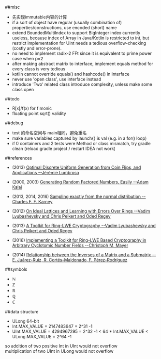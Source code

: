 ##misc
- 先实现immutable内容的计算  
- if a sort of object have regular (usually combination of) properties/constructions, use encoded (short) name  
- extend BoundedMultiIndex to support BigInteger index currently useless, because index of Array in Java/Kotlin is restricted to int, but restrict implementation for UInt needs a tedious overflow-checking (costly and error-prone).
- no need to implement radix-2 FFt since it is equivalent to prime power case when p=2
- after making abstract matrix to interface, implement equals method for every class is very tedious
- kotlin cannot override equals() and hashcode() in interface
- never use 'open class', use interface instead
- introduce 'Two' related class introduce complexity, unless make some class open

##todo
- R[x]/f(x) for f monic
- floating point sqrt() validity
    

##debug  
- test 的命名空间与 main相同，避免重名
- make sure variables captured by launch{} is val (e.g. in a for() loop)
- if 0 containers and 2 tests were Method or class mismatch, try gradle clean (reload gradle project / restart IDEA not work) 

##references
- (2013) [Optimal Discrete Uniform Generation from Coin Flips, and Applications --Jérémie Lumbroso](https://arxiv.org/abs/1304.1916)
- (2000, 2003) [Generating Random Factored Numbers, Easily --Adam Kalai](http://citeseerx.ist.psu.edu/viewdoc/download?doi=10.1.1.135.8031&rep=rep1&type=pdf)
- (2013, 2014, 2016) [Sampling exactly from the normal distribution --Charles F. F. Karney](https://arxiv.org/abs/1303.6257)

- (2012) [On Ideal Lattices and Learning with Errors Over Rings --Vadim Lyubashevsky and Chris Peikert and Oded Regev](https://eprint.iacr.org/2012/230)
- (2013) [A Toolkit for Ring-LWE Cryptography --Vadim Lyubashevsky and Chris Peikert and Oded Regev](https://eprint.iacr.org/2013/293)
- (2016) [Implementing a Toolkit for Ring-LWE Based Cryptography in Arbitrary Cyclotomic Number Fields --Christoph M. Mayer](https://eprint.iacr.org/2016/049)

- (2014) [Relationship between the Inverses of a Matrix and a Submatrix --E. Juárez-Ruiz, R. Cortés-Maldonado, F. Pérez-Rodríguez](http://www.scielo.org.mx/scielo.php?script=sci_arttext&pid=S1405-55462016000200251)

##symbols
- ℕ
- ℤ
- ℝ
- ℚ
- ℂ

##data structure
- ULong 64-bit
- Int.MAX_VALUE = 2147483647 = 2^31 -1
- UInt.MAX_VALUE = 4294967295 = 2^32 -1 < 64 * Int.MAX_VALUE < ULong.MAX_VALUE = 2^64 -1

so addition of two positive Int in UInt would not overflow  
multiplication of two UInt in ULong would not overflow  